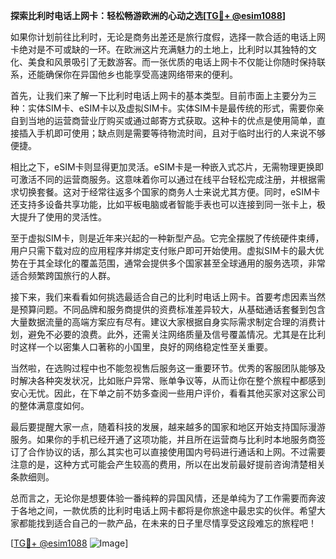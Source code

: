 **探索比利时电话上网卡：轻松畅游欧洲的心动之选[[TG💪+ @esim1088](https://t.me/s/esim1088)]**

如果你计划前往比利时，无论是商务出差还是旅行度假，选择一款合适的电话上网卡绝对是不可或缺的一环。在欧洲这片充满魅力的土地上，比利时以其独特的文化、美食和风景吸引了无数游客。而一张优质的电话上网卡不仅能让你随时保持联系，还能确保你在异国他乡也能享受高速网络带来的便利。

首先，让我们来了解一下比利时电话上网卡的基本类型。目前市面上主要分为三种：实体SIM卡、eSIM卡以及虚拟SIM卡。实体SIM卡是最传统的形式，需要你亲自到当地的运营商营业厅购买或通过邮寄方式获取。这种卡的优点是使用简单，直接插入手机即可使用；缺点则是需要等待物流时间，且对于临时出行的人来说不够便捷。

相比之下，eSIM卡则显得更加灵活。eSIM卡是一种嵌入式芯片，无需物理更换即可激活不同的运营商服务。这意味着你可以通过在线平台轻松完成注册，并根据需求切换套餐。这对于经常往返多个国家的商务人士来说尤其方便。同时，eSIM卡还支持多设备共享功能，比如平板电脑或者智能手表也可以连接到同一张卡上，极大提升了使用的灵活性。

至于虚拟SIM卡，则是近年来兴起的一种新型产品。它完全摆脱了传统硬件束缚，用户只需下载对应的应用程序并绑定支付账户即可开始使用。虚拟SIM卡的最大优势在于其全球化的覆盖范围，通常会提供多个国家甚至全球通用的服务选项，非常适合频繁跨国旅行的人群。

接下来，我们来看看如何挑选最适合自己的比利时电话上网卡。首要考虑因素当然是预算问题。不同品牌和服务商提供的资费标准差异较大，从基础通话套餐到包含大量数据流量的高端方案应有尽有。建议大家根据自身实际需求制定合理的消费计划，避免不必要的浪费。此外，还需关注网络质量及信号覆盖情况。尤其是在比利时这样一个以密集人口著称的小国里，良好的网络稳定性至关重要。

当然啦，在选购过程中也不能忽视售后服务这一重要环节。优秀的客服团队能够及时解决各种突发状况，比如账户异常、账单争议等，从而让你在整个旅程中都感到安心无忧。因此，在下单之前不妨多查阅一些用户评价，看看其他买家对这家公司的整体满意度如何。

最后要提醒大家一点，随着科技的发展，越来越多的国家和地区开始支持国际漫游服务。如果你的手机已经开通了这项功能，并且所在运营商与比利时本地服务商签订了合作协议的话，那么其实也可以直接使用国内号码进行通话和上网。不过需要注意的是，这种方式可能会产生较高的费用，所以在出发前最好提前咨询清楚相关条款细则。

总而言之，无论你是想要体验一番纯粹的异国风情，还是单纯为了工作需要而奔波于各地之间，一款优质的比利时电话上网卡都将是你旅途中最忠实的伙伴。希望大家都能找到适合自己的一款产品，在未来的日子里尽情享受这段难忘的旅程吧！

[[TG💪+ @esim1088](https://t.me/s/esim1088) ![Image](https://i.postimg.cc/4NQfJmqS/Snipaste-2025-05-13-00-14-12.png)]